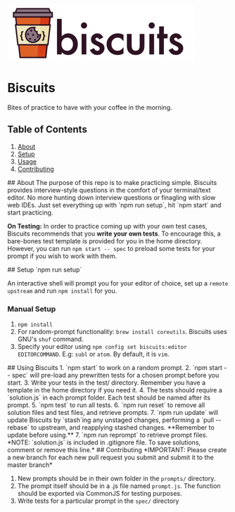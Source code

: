 ![Biscuits-Banner](/images/128-banner.png?raw=true)
# Biscuits
Bites of practice to have with your coffee in the morning.

## Table of Contents
1. [About](#about)
2. [Setup](#setup)
3. [Usage](#usage)
4. [Contributing](#contributing)

<a name="about"/>
## About
The purpose of this repo is to make practicing simple. Biscuits provides interview-style questions in the comfort of your terminal/text editor. No more hunting down interview questions or finagling with slow web IDEs. Just set everything up with `npm run setup`, hit `npm start` and start practicing.

**On Testing:** In order to practice coming up with your own test cases, Biscuits recommends that you **write your own tests**. To encourage this, a bare-bones test template is provided for you in the home directory. However, you can run `npm start -- spec` to preload some tests for your prompt if you wish to work with them.

<a name="setup"/>
## Setup
`npm run setup`

An interactive shell will prompt you for your editor of choice, set up a `remote upstream` and run `npm install` for you.

### Manual Setup
1. `npm install`
2. For random-prompt functionality: `brew install coreutils`. Biscuits uses GNU's `shuf` command.
3. Specify your editor using `npm config set biscuits:editor EDITORCOMMAND`. E.g: `subl` or `atom`. By default, it is `vim`.

<a name="usage"/>
## Using Biscuits 
1. `npm start` to work on a random prompt.
2. `npm start -- spec` will pre-load any prewritten tests for a chosen prompt before you start.
3. Write your tests in the test/ directory. Remember you have a template in the home directory if you need it.
4. The tests should require a `solution.js` in each prompt folder. Each test should be named after its prompt.
5. `npm test` to run all tests.
6. `npm run reset` to remove all solution files and test files, and retrieve prompts.
7. `npm run update` will update Biscuits by `stash`ing any unstaged changes, performing a `pull --rebase` to upstream, and reapplying stashed changes. **Remember to update before using.**
7. `npm run reprompt` to retrieve prompt files.
*NOTE: `solution.js` is included in .gitignore file. To save solutions, comment or remove this line.*

<a name="contributing"/>
## Contributing
*IMPORTANT: Please create a new branch for each new pull request you submit and submit it to the master branch*

1. New prompts should be in their own folder in the `prompts/` directory.
2. The prompt itself should be in a .js file named `prompt.js`. The function should be exported via CommonJS for testing purposes.
3. Write tests for a particular prompt in the `spec/` directory
